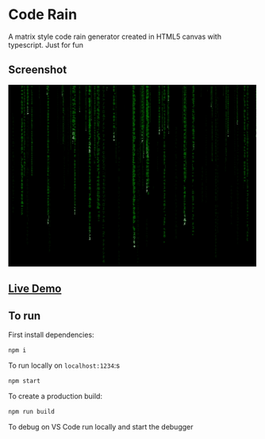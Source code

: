 # Code Rain

A matrix style code rain generator created in HTML5 canvas with typescript. Just for fun

## Screenshot

![Screenshot](screenshot.gif)

## [Live Demo](https://kp.id.lv/code-rain/)

## To run

First install dependencies:

```sh
npm i
```

To run locally on `localhost:1234`:s

```sh
npm start
```

To create a production build:

```sh
npm run build
```

To debug on VS Code run locally and start the debugger
